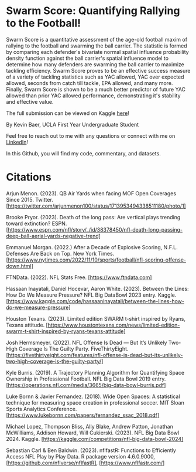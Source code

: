 # Swarm Score: Quantifying Rallying to the Football!

Swarm Score is a quantitative assessment of the age-old football maxim of rallying to the football and swarming the ball carrier. The statistic is formed by comparing each defender's bivariate normal spatial influence probability density function against the ball carrier's spatial influence model to determine how many defenders are swarming the ball carrier to maximize tackling efficiency. Swarm Score proves to be an effective success measure of a variety of tackling statistics such as YAC allowed, YAC over expected allowed, seconds from catch till tackle, EPA allowed, and many more. Finally, Swarm Score is shown to be a much better predictor of future YAC allowed than prior YAC allowed performance, demonstrating it's stability and effective value.

The full submission can be viewed on Kaggle [here](https://www.kaggle.com/kevinbaer/swarm-score-quantifying-rallying-to-the-football)!

By Kevin Baer, UCLA First Year Undergraduate Student

Feel free to reach out to me with any questions or connect with me on [LinkedIn](https://www.linkedin.com/in/kevinmbaer/)!

In this Github, you will find my code, commentary, and datasets.

# Citations

Arjun Menon. (2023). QB Air Yards when facing MOF Open Coverages Since 2015. Twitter. [https://twitter.com/arjunmenon100/status/1713953494338511180/photo/1]

Brooke Pryor. (2023). Death of the long pass: Are vertical plays trending toward extinction? ESPN. [https://www.espn.com/nfl/story/_/id/38378450/nfl-death-long-passing-deep-ball-aerial-yards-negative-trend]

Emmanuel Morgan. (2022.) After a Decade of Explosive Scoring, N.F.L. Defenses Are Back on Top. New York Times. [https://www.nytimes.com/2022/11/10/sports/football/nfl-scoring-offense-down.html]

FTNData. (2022). NFL Stats Free. [https://www.ftndata.com]

Hassaan Inayatali, Daniel Hocevar, Aaron White. (2023). Between the Lines: How Do We Measure Pressure? NFL Big DataBowl 2023 entry. Kaggle. [https://www.kaggle.com/code/hassaaninayatali/between-the-lines-how-do-we-measure-pressure]

Houston Texans. (2023). Limited edition SWARM t-shirt inspired by Ryans, Texans attitude. [https://www.houstontexans.com/news/limited-edition-swarm-t-shirt-inspired-by-ryans-texans-attitude]

Josh Hermsmeyer. (2022). NFL Offense Is Dead — But It’s Unlikely Two-High Coverage Is The Guilty Party. FiveThirtyEight. [https://fivethirtyeight.com/features/nfl-offense-is-dead-but-its-unlikely-two-high-coverage-is-the-guilty-party/]

Kyle Burris. (2019). A Trajectory Planning Algorithm for Quantifying Space Ownership in Professional Football. NFL Big Data Bowl 2019 entry. [https://operations.nfl.com/media/3665/big-data-bowl-burris.pdf]

Luke Bornn & Javier Fernandez. (2018). Wide Open Spaces: A statistical technique for measuring space creation in professional soccer. MIT Sloan Sports Analytics Conference. [https://www.lukebornn.com/papers/fernandez_ssac_2018.pdf]

Michael Lopez, Thompson Bliss, Ally Blake, Andrew Patton, Jonathan McWilliams, Addison Howard, Will Cukierski. (2023). NFL Big Data Bowl 2024. Kaggle. [https://kaggle.com/competitions/nfl-big-data-bowl-2024]

Sebastian Carl & Ben Baldwin. (2023). nflfastR: Functions to Efficiently Access NFL Play by Play Data. R package version 4.6.0.9000, [https://github.com/nflverse/nflfastR], [https://www.nflfastr.com/]


